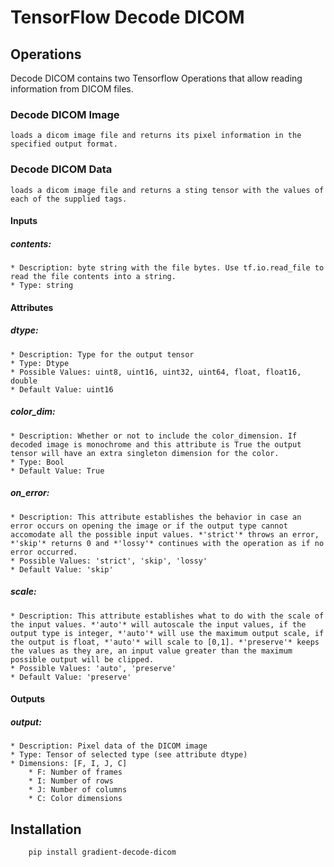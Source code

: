 # TensorFlow Decode DICOM

## Operations

Decode DICOM contains two Tensorflow Operations that allow reading information from DICOM files.

### Decode DICOM Image
    loads a dicom image file and returns its pixel information in the specified output format.

### Decode DICOM Data
    loads a dicom image file and returns a sting tensor with the values of each of the supplied tags.


#### Inputs

##### contents:
    * Description: byte string with the file bytes. Use tf.io.read_file to read the file contents into a string.
    * Type: string

#### Attributes

##### dtype:
    * Description: Type for the output tensor
    * Type: Dtype
    * Possible Values: uint8, uint16, uint32, uint64, float, float16, double
    * Default Value: uint16

##### color_dim:
    * Description: Whether or not to include the color_dimension. If decoded image is monochrome and this attribute is True the output tensor will have an extra singleton dimension for the color.
    * Type: Bool
    * Default Value: True
    
##### on_error:
    * Description: This attribute establishes the behavior in case an error occurs on opening the image or if the output type cannot accomodate all the possible input values. *'strict'* throws an error, *'skip'* returns 0 and *'lossy'* continues with the operation as if no error occurred.
    * Possible Values: 'strict', 'skip', 'lossy'
    * Default Value: 'skip'

##### scale:
    * Description: This attribute establishes what to do with the scale of the input values. *'auto'* will autoscale the input values, if the output type is integer, *'auto'* will use the maximum output scale, if the output is float, *'auto'* will scale to [0,1]. *'preserve'* keeps the values as they are, an input value greater than the maximum possible output will be clipped.  
    * Possible Values: 'auto', 'preserve'
    * Default Value: 'preserve'

#### Outputs

##### output:
    * Description: Pixel data of the DICOM image
    * Type: Tensor of selected type (see attribute dtype)
    * Dimensions: [F, I, J, C]
        * F: Number of frames
        * I: Number of rows
        * J: Number of columns
        * C: Color dimensions


## Installation

```bash
    pip install gradient-decode-dicom
```
